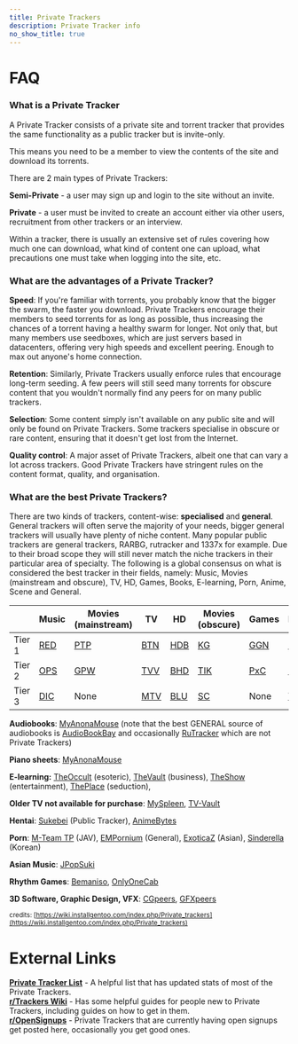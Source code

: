 ```yaml
---
title: Private Trackers
description: Private Tracker info
no_show_title: true
---
```

# FAQ

### What is a Private Tracker
A Private Tracker consists of a private site and torrent tracker that provides the same functionality as a public tracker but is invite-only.

This means you need to be a member to view the contents of the site and download its torrents.

There are 2 main types of Private Trackers:

**Semi-Private** - a user may sign up and login to the site without an invite.

**Private** - a user must be invited to create an account either via other users, recruitment from other trackers or an interview.


Within a tracker, there is usually an extensive set of rules covering how much one can download, what kind of content one can upload, what precautions one must take when logging into the site, etc.

### What are the advantages of a Private Tracker?

**Speed**: If you're familiar with torrents, you probably know that the bigger the swarm, the faster you download. Private Trackers encourage their members to seed torrents for as long as possible, thus increasing the chances of a torrent having a healthy swarm for longer. Not only that, but many members use seedboxes, which are just servers based in datacenters, offering very high speeds and excellent peering. Enough to max out anyone's home connection.

**Retention**: Similarly, Private Trackers usually enforce rules that encourage long-term seeding. A few peers will still seed many torrents for obscure content that you wouldn't normally find any peers for on many public trackers.

**Selection**: Some content simply isn't available on any public site and will only be found on Private Trackers. Some trackers specialise in obscure or rare content, ensuring that it doesn't get lost from the Internet.

**Quality control**: A major asset of Private Trackers, albeit one that can vary a lot across trackers. Good Private Trackers have stringent rules on the content format, quality, and organisation.

### What are the best Private Trackers?

There are two kinds of trackers, content-wise: **specialised** and **general**. General trackers will often serve the majority of your needs, bigger general trackers will usually have plenty of niche content. Many popular public trackers are general trackers, RARBG, rutracker and 1337x for example. Due to their broad scope they will still never match the niche trackers in their particular area of specialty. The following is a global consensus on what is considered the best tracker in their fields, namely: Music, Movies (mainstream and obscure), TV, HD, Games, Books, E-learning, Porn, Anime, Scene and General.

|  | Music | Movies (mainstream) | TV | HD | Movies (obscure) | Games | Books | E-learning | Porn | Anime | Scene | General |
| --- | --- | --- | --- | --- | --- | --- | --- | --- | --- | --- | --- | --- |
| Tier 1 | [RED](https://redacted.ch) | [PTP](https://passthepopcorn.me/) | [BTN](https://broadcasthe.net/) | [HDB](https://hdbits.org/) | [KG](https://karagarga.in/) | [GGN](https://gazellegames.net/) | [BIB](https://bibliotik.me/) | [TG](https://thegeeks.click/) | [EMP](https://empornium.is) | [AB](https://animebytes.tv/) | [TL](https://torrentleech.org/) | [IPT](https://iptorrents.com/) |
| Tier 2 | [OPS](https://orpheus.network/) | [GPW](https://greatposterwall.com/) | [TVV](https://tv-vault.me/) | [BHD](https://beyond-hd.me/) | [TIK](https://cinematik.net) | [PxC](https://pixelcove.me/) | [MAM](https://myanonamouse.net/) | [BS](https://bitspyder.net/) | [PB](https://pornbay.org/) | [BBT](https://bakabt.me/) | [RTT](https://revolutiontt.me/) | [FL](https://filelist.io) |
| Tier 3 | [DIC](https://dicmusic.club/) | None | [MTV](https://morethantv.me/) | [BLU](https://blutopia.xyz//) | [SC](https://secret-cinema.pw/) | None | [TG](https://thegeeks.click/) | None | [PL](https://pornolab.net/) | None | [AR](https://alpharatio.cc/) | [TD](https://torrentday.com/) |

**Audiobooks**: [MyAnonaMouse](https://myanonamouse.net/) (note that the best GENERAL source of audiobooks is [AudioBookBay](https://audiobookbay.se/) and occasionally [RuTracker](https://rutracker.org/) which are not Private Trackers)

**Piano sheets**: [MyAnonaMouse](https://myanonamouse.net/)

**E-learning:** [TheOccult](https://theoccult.click/) (esoteric), [TheVault](https://thevault.click/) (business), [TheShow](https://theshow.click/) (entertainment), [ThePlace](https://theplace.click/) (seduction),

**Older TV not available for purchase**: [MySpleen](https://www.myspleen.org/), [TV-Vault](https://tv-vault.me/)

**Hentai**: [Sukebei](https://sukebei.nyaa.si/?c=1_1) (Public Tracker), [AnimeBytes](https://animebytes.tv/)

**Porn**: [M-Team TP](https://kp.m-team.cc/) (JAV), [EMPornium](https://www.empornium.is/) (General), [ExoticaZ](https://exoticaz.to/) (Asian), [Sinderella](https://slitopen.me/) (Korean)

**Asian Music**: [JPopSuki](https://jpopsuki.eu/)

**Rhythm Games**: [Bemaniso](https://bemaniso.ws/), [OnlyOneCab](https://onlyone.cab/)

**3D Software, Graphic Design, VFX**: [CGpeers](https://cgpeers.to/), [GFXpeers](https://gfxpeers.net)

<sub>credits: [https://wiki.installgentoo.com/index.php/Private_trackers](https://wiki.installgentoo.com/index.php/Private_trackers)</sub>

# External Links
[**Private Tracker List**](https://hdvinnie.github.io/Private-Trackers-Spreadsheet/) - A helpful list that has updated stats of most of the Private Trackers.  
[**r/Trackers Wiki**](https://www.reddit.com/r/trackers/wiki/index/) - Has some helpful guides for people new to Private Trackers, including guides on how to get in them.  
[**r/OpenSignups**](https://OpenSignups.reddit.com/) - Private Trackers that are currently having open signups get posted here, occasionally you get good ones.
